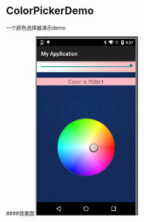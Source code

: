 # ColorPickerDemo
一个颜色选择器演示demo
  
####效果图
![icon](https://github.com/wangjia55/ColorPickerDemo/blob/master/colorpicker.png)</br>
